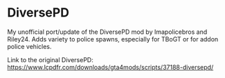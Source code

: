 # DiversePD
My unofficial port/update of the DiversePD mod by Imapolicebros and Riley24. Adds variety to police spawns, especially for TBoGT or for addon police vehicles.

Link to the original DiversePD:
https://www.lcpdfr.com/downloads/gta4mods/scripts/37188-diversepd/
